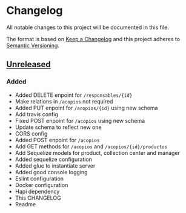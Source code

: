 # Changelog
All notable changes to this project will be documented in this file.

The format is based on [Keep a Changelog](http://keepachangelog.com/)
and this project adheres to [Semantic Versioning](http://semver.org/).

## [Unreleased]
### Added
- Added DELETE enpoint for `/responsables/{id}`
- Make relations in `/acopios` not required
- Added PUT enpoint for `/acopios/{id}` using new schema
- Add travis config
- Fixed POST enpoint for `/acopios` using new schema
- Update schema to reflect new one
- CORS config
- Added POST enpoint for `/acopios`
- Add GET methods for `/acopios` and `/acopios/{id}/productos`
- Add Sequelize models for product, collection center and manager
- Added sequelize configuration
- Added glue to instantiate server
- Added good console logging
- Eslint configuration
- Docker configuration
- Hapi dependency
- This CHANGELOG
- Readme

[Unreleased]: https://github.com/skycatch/acopio-api/compare/master...develop
